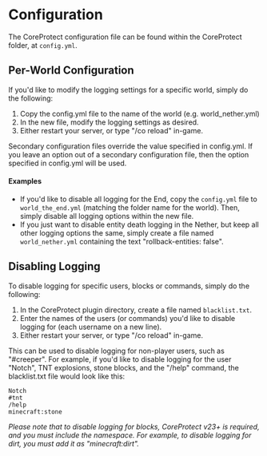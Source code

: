 # Configuration

The CoreProtect configuration file can be found within the CoreProtect folder, at `config.yml`.

## Per-World Configuration

If you'd like to modify the logging settings for a specific world, simply do the following:

1. Copy the config.yml file to the name of the world (e.g. world_nether.yml)
2. In the new file, modify the logging settings as desired.
3. Either restart your server, or type "/co reload" in-game.

Secondary configuration files override the value specified in config.yml. If you leave an option out of a secondary configuration file, then the option specified in config.yml will be used.

#### Examples
* If you'd like to disable all logging for the End, copy the `config.yml` file to `world_the_end.yml` (matching the folder name for the world). Then, simply disable all logging options within the new file.
* If you just want to disable entity death logging in the Nether, but keep all other logging options the same, simply create a file named `world_nether.yml` containing the text "rollback-entities: false".

## Disabling Logging

To disable logging for specific users, blocks or commands, simply do the following:

1. In the CoreProtect plugin directory, create a file named `blacklist.txt`.
2. Enter the names of the users (or commands) you'd like to disable logging for (each username on a new line).
3. Either restart your server, or type "/co reload" in-game.

This can be used to disable logging for non-player users, such as "#creeper". For example, if you'd like to disable logging for the user "Notch", TNT explosions, stone blocks, and the "/help" command, the blacklist.txt file would look like this:
```text
Notch
#tnt
/help
minecraft:stone
```

*Please note that to disable logging for blocks, CoreProtect v23+ is required, and you must include the namespace. For example, to disable logging for dirt, you must add it as "minecraft:dirt".*
